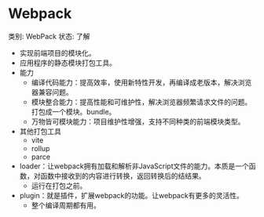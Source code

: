 # Webpack

类别: WebPack
状态: 了解

- 实现前端项目的模块化。
- 应用程序的静态模块打包工具。
- 能力
    - 编译代码能力：提高效率，使用新特性开发，再编译成老版本，解决浏览器兼容问题。
    - 模块整合能力：提高性能和可维护性，解决浏览器频繁请求文件的问题。打包成一个模块。bundle。
    - 万物皆可模块能力：项目维护性增强，支持不同种类的前端模块类型。
- 其他打包工具
    - vite
    - rollup
    - parce
- loader：让webpack拥有加载和解析非JavaScript文件的能力。本质是一个函数，对函数中接收到的内容进行转换，返回转换后的结结果。
    - 运行在打包之前。
- plugin：就是插件，扩展webpack的功能。让webpack有更多的灵活性。
    - 整个编译周期都有用。